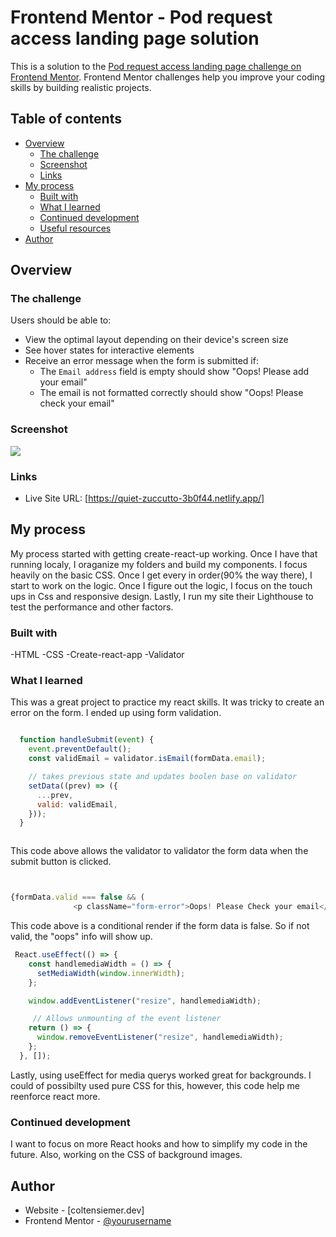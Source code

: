 # Frontend Mentor - Pod request access landing page solution

This is a solution to the [Pod request access landing page challenge on Frontend Mentor](https://www.frontendmentor.io/challenges/pod-request-access-landing-page-eyTmdkLSG). Frontend Mentor challenges help you improve your coding skills by building realistic projects. 

## Table of contents

- [Overview](#overview)
  - [The challenge](#the-challenge)
  - [Screenshot](#screenshot)
  - [Links](#links)
- [My process](#my-process)
  - [Built with](#built-with)
  - [What I learned](#what-i-learned)
  - [Continued development](#continued-development)
  - [Useful resources](#useful-resources)
- [Author](#author)


## Overview

### The challenge

Users should be able to:

- View the optimal layout depending on their device's screen size
- See hover states for interactive elements
- Receive an error message when the form is submitted if:
  - The `Email address` field is empty should show "Oops! Please add your email"
  - The email is not formatted correctly should show "Oops! Please check your email"

### Screenshot

![](./screenshot.jpg)




### Links

- Live Site URL: [https://quiet-zuccutto-3b0f44.netlify.app/]

## My process

My process started with getting create-react-up working. Once I have that running localy, I oraganize my folders and build my components. I focus heavily on the basic CSS. Once I get every in order(90% the way there), I start to work on the logic. Once I figure out the logic, I focus on the touch ups in Css and responsive design. Lastly, I run my site their Lighthouse to test the performance and other factors. 

### Built with

-HTML
-CSS
-Create-react-app
-Validator 



### What I learned

This was a great project to practice my react skills. It was tricky to create an error on the form. I ended up using form validation. 

```js 

  function handleSubmit(event) {
    event.preventDefault();
    const validEmail = validator.isEmail(formData.email);

    // takes previous state and updates boolen base on validator
    setData((prev) => ({
      ...prev,
      valid: validEmail,
    }));
  }



```
This code above allows the validator to validator the form data when the submit button is clicked. 

```js 


{formData.valid === false && (
              <p className="form-error">Oops! Please Check your email</p>

```

This code above is a conditional render if the form data is false. So if not valid, the "oops" info will show up. 


```js 
 React.useEffect(() => {
    const handlemediaWidth = () => {
      setMediaWidth(window.innerWidth);
    };

    window.addEventListener("resize", handlemediaWidth);

     // Allows unmounting of the event listener 
    return () => {
      window.removeEventListener("resize", handlemediaWidth);
    };
  }, []);

``` 

Lastly, using useEffect for media querys worked great for backgrounds. I could of possibilty used pure CSS for this, however, this code help me reenforce react more. 

### Continued development

I want to focus on more React hooks and how to simplify my code in the future. Also, working on the CSS of background images. 


## Author

- Website - [coltensiemer.dev]
- Frontend Mentor - [@yourusername](https://www.frontendmentor.io/profile/coltensiemer)


